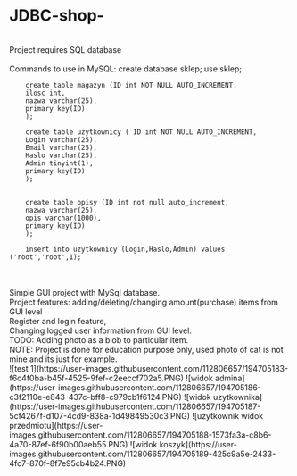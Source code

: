 # JDBC-shop-

<br>Project requires SQL database
<br>
<br>Commands to use in MySQL:
        create database sklep;
        use sklep;

        create table magazyn (ID int NOT NULL AUTO_INCREMENT,
        ilosc int,
        nazwa varchar(25),
        primary key(ID)
        );

        create table uzytkownicy ( ID int NOT NULL AUTO_INCREMENT,
        Login varchar(25),
        Email varchar(25),
        Haslo varchar(25),
        Admin tinyint(1),
        primary key(ID)
        );


        create table opisy (ID int not null auto_increment,
        nazwa varchar(25),
        opis varchar(1000),
        primary key(ID)
        );

        insert into uzytkownicy (Login,Haslo,Admin) values ('root','root',1);
        
<br>
<br>Simple GUI project with MySql database.
<br>Project features: adding/deleting/changing amount(purchase) items from GUI level 
<br>Register and login feature,
<br>Changing logged user information from GUI level.
<br>TODO: Adding photo as a blob to particular item.
<br> NOTE: Project is done for education purpose only, used photo of cat is not mine and its just for example.<br>
![test 1](https://user-images.githubusercontent.com/112806657/194705183-f6c4f0ba-b45f-4525-9fef-c2eeccf702a5.PNG)
![widok admina](https://user-images.githubusercontent.com/112806657/194705186-c3f2110e-e843-437c-bff8-c979cb1f6124.PNG)
![widok uzytkownika](https://user-images.githubusercontent.com/112806657/194705187-5cf4267f-d107-4cd9-838a-1d49849530c3.PNG)
![uzytkownik widok przedmiotu](https://user-images.githubusercontent.com/112806657/194705188-1573fa3a-c8b6-4a70-87ef-6f90b00aeb55.PNG)
![widok koszyk](https://user-images.githubusercontent.com/112806657/194705189-425c9a5e-2433-4fc7-870f-8f7e95cb4b24.PNG)


